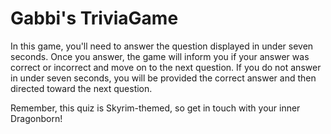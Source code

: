 # Gabbi's TriviaGame

In this game, you'll need to answer the question displayed in under seven seconds. Once you answer, the game will inform you if your answer was correct or incorrect and move on to the next question. If you do not answer in under seven seconds, you will be provided the correct answer and then directed toward the next question.

Remember, this quiz is Skyrim-themed, so get in touch with your inner Dragonborn!
